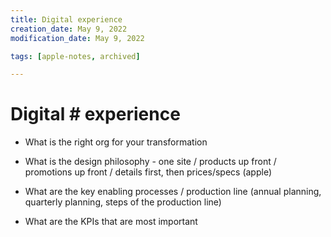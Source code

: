 ```yaml
---
title: Digital experience
creation_date: May 9, 2022
modification_date: May 9, 2022

tags: [apple-notes, archived]

---
```



# Digital # experience # 

- What is the right org for your transformation

- What is the design philosophy - one site / products up front / promotions up front / details first, then prices/specs (apple)

- What are the key enabling processes / production line (annual planning, quarterly planning, steps of the production line)

- What are the KPIs that are most important 

